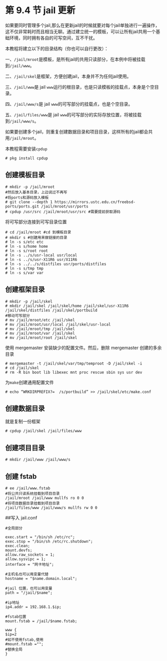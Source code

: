# 第 9.4 节 jail 更新

如果要同时管理多个jail,那么在更新jail的时候就要对每个jail单独进行一遍操作，这不仅非常耗时而且相当无聊。通过建立统一的模板，可以让所有jail共用一个基础环境，同时拥有各自的可写空间，互不干扰。

本教程将建立以下的目录结构（你也可以自行更改）：

一、`/jail/mroot`是模板，是所有jail的共用只读部分，在本例中将被挂载到`/jail/www`。

二、`/jail/skel`是框架，方便创建jail，本身并不为任何jail使用。

三、`/jail/www`是 jail `www`运行的根目录，也是只读模板的挂载点，本身是个空目录。

四、`/jail/www/s`是 jail `www`的可写部分的挂载点，也是个空目录。

五、`/jail/files/www`是 jail `www`的可写部分的实际存放位置，将被挂载到`/jail/www/s`。

如果要创建多个jail，则重复创建数据目录和项目目录，这样所有的jail都会共用`/jail/mroot`。

本教程需要安装```cpdup```

```
# pkg install cpdup
```

## 创建模板目录

```
# mkdir -p /jail/mroot
#然后放入基本目录，上边说过不再写
#将ports和源码放入模板
# git clone --depth 1 https://mirrors.ustc.edu.cn/freebsd-ports/ports.git /jail/mroot/usr/ports
# cpdup /usr/src /jail/mroot/usr/src #需要提前获取源码
```

将可写部分连接到可写目录位置

```
# cd /jail/mroot #cd 到模板目录
# mkdir s #创建用来做链接的目录
# ln -s s/etc etc
# ln -s s/home home
# ln -s s/root root
# ln -s ../s/usr-local usr/local
# ln -s ../s/usr-X11R6 usr/X11R6
# ln -s ../../s/distfiles usr/ports/distfiles
# ln -s s/tmp tmp
# ln -s s/var var
```

## 创建框架目录

```
# mkdir -p /jail/skel
# mkdir /jail/skel /jail/skel/home /jail/skel/usr-X11R6 /jail/skel/distfiles /jail/skel/portbuild
#移动可写部分
# mv /jail/mroot/etc /jail/skel
# mv /jail/mroot/usr/local /jail/skel/usr-local
# mv /jail/mroot/tmp /jail/skel
# mv /jail/mroot/var /jail/skel
# mv /jail/mroot/root /jail/skel
```

使用 mergemaster 安装缺少的配置文件。然后，删除 mergemaster 创建的多余目录

```
# mergemaster -t /jail/skel/var/tmp/temproot -D /jail/skel -i
# cd /jail/skel
# rm -R bin boot lib libexec mnt proc rescue sbin sys usr dev
```

为`make`创建通用配置文件

```
# echo “WRKDIRPREFIX?=  /s/portbuild” >> /jail/skel/etc/make.conf
```

## 创建数据目录

就是复制一份框架

```
# cpdup /jail/skel /jail/files/www
```

## 创建项目目录

```
# mkdir /jail/www /jail/www/s
```

## 创建 fstab

```
# ee /jail/www.fstab
#将公共只读系统挂载到项目目录
/jail/mroot /jail/www mullfs ro 0 0
#将项目数据目录挂载到项目目录
/jail/files/www /jail/www/s mullfs rw 0 0
```

##写入 jail.conf

```
#全局部分

exec.start = "/bin/sh /etc/rc";
exec.stop = "/bin/sh /etc/rc.shutdown";
exec.clean;
mount.devfs;
allow.raw_sockets = 1;
allow.sysvipc = 1;
interface = "网卡地址";

#主机名也可以用变量代替
hostname = "$name.domain.local";

#jail 位置，也可以用变量
path = "/jail/$name";

#ip地址
ip4.addr = 192.168.1.$ip;

#fstab位置
mount.fstab = /jail/$name.fstab;

www {
$ip=2
#如不使用fstab,使用
#mount.fstab ="";
#替换全局
}
```
